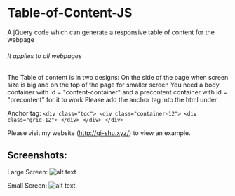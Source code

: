 # Table-of-Content-JS
A jQuery code which can generate a responsive table of content for the webpage
###### It applies to all webpages
The Table of content is in two designs: On the side of the page when screen size is big and on the top of the page for smaller screen
You need a body container with id = "content-container" and a precontent container with id = "precontent" for it to work
Please add the anchor tag into the html under <div id="precontent"></div>
Anchor tag: ```<div class="toc"> <div class="container-12"> <div class="grid-12"> </div> </div> </div>```

Please visit my website (http://qi-shu.xyz/) to view an example.

## Screenshots:

Large Screen:
![alt text](http://i68.tinypic.com/2wh2ntt.png)

Small Screen:
![alt text](http://i67.tinypic.com/2vtozuc.png)
